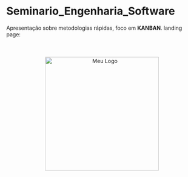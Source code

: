 # Seminario_Engenharia_Software
Apresentação sobre metodologias rápidas, foco em <strong>KANBAN</strong>. landing page:
<br>
<br>
<div align="center">
<img src="/qrCode/QRCode_Fácil.png" alt="Meu Logo" width="300" height="auto" style="margin: 20px;">
</div>

